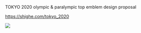 TOKYO 2020 olympic & paralympic top emblem design proposal

https://shighe.com/tokyo_2020

<img src="https://shighe.com/tokyo_2020/image/top_emblem_tile_608_320.png">

